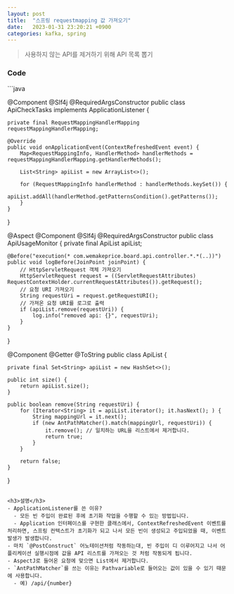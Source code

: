 ```yaml
---
layout: post
title:  "스프링 requestmapping 값 가져오기"
date:   2023-01-31 23:20:21 +0900
categories: kafka, spring
---
```


> 사용하지 않는 API를 제거하기 위해 API 목록 뽑기

<h3>Code</h3>
```java

@Component
@Slf4j
@RequiredArgsConstructor
public class ApiCheckTasks implements ApplicationListener<ContextRefreshedEvent> {

    private final RequestMappingHandlerMapping requestMappingHandlerMapping;

    @Override
    public void onApplicationEvent(ContextRefreshedEvent event) {
        Map<RequestMappingInfo, HandlerMethod> handlerMethods = requestMappingHandlerMapping.getHandlerMethods();

        List<String> apiList = new ArrayList<>();

        for (RequestMappingInfo handlerMethod : handlerMethods.keySet()) {
            apiList.addAll(handlerMethod.getPatternsCondition().getPatterns());
        }
    }
}

@Aspect
@Component
@Slf4j
@RequiredArgsConstructor
public class ApiUsageMonitor {
    private final ApiList apiList;

    @Before("execution(* com.wemakeprice.board.api.controller.*.*(..))")
    public void logBefore(JoinPoint joinPoint) {
        // HttpServletRequest 객체 가져오기
        HttpServletRequest request = ((ServletRequestAttributes) RequestContextHolder.currentRequestAttributes()).getRequest();
        // 요청 URI 가져오기
        String requestUri = request.getRequestURI();
        // 가져온 요청 URI를 로그로 출력
        if (apiList.remove(requestUri)) {
            log.info("removed api: {}", requestUri);
        }
    }
}

@Component
@Getter
@ToString
public class ApiList {

    private final Set<String> apiList = new HashSet<>();

    public int size() {
        return apiList.size();
    }

    public boolean remove(String requestUri) {
        for (Iterator<String> it = apiList.iterator(); it.hasNext(); ) {
            String mappingUrl = it.next();
            if (new AntPathMatcher().match(mappingUrl, requestUri)) {
                it.remove(); // 일치하는 URL을 리스트에서 제거합니다.
                return true;
            }
        }

        return false;
    }
}


```

<h3>설명</h3>
- ApplicationListener를 쓴 이유?
  - 모든 빈 주입이 완료된 후에 초기화 작업을 수행할 수 있는 방법입니다.
  - Application 인터페이스를 구현한 클래스에서, ContextRefreshedEvent 이벤트를 처리하면, 스프링 컨텍스트가 초기화가 되고 나서 모든 빈이 생성되고 주입되었을 때, 이벤트 발생가 발생합니다.
- 마치 `@PostConstruct` 어노테이션처럼 작동하는대, 빈 주입이 디 이루어지고 나서 어플리케이션 실행시점에 값을 API 리스트를 가져오는 것 처럼 작동되게 됩니다.
- AspectJ로 들어온 요청에 맞으면 List에서 제거합니다.
- `AntPathMatcher`를 쓰는 이유는 Pathvariable로 들어오는 값이 있을 수 있기 때문에 사용합니다. 
  - 예) /api/{number}